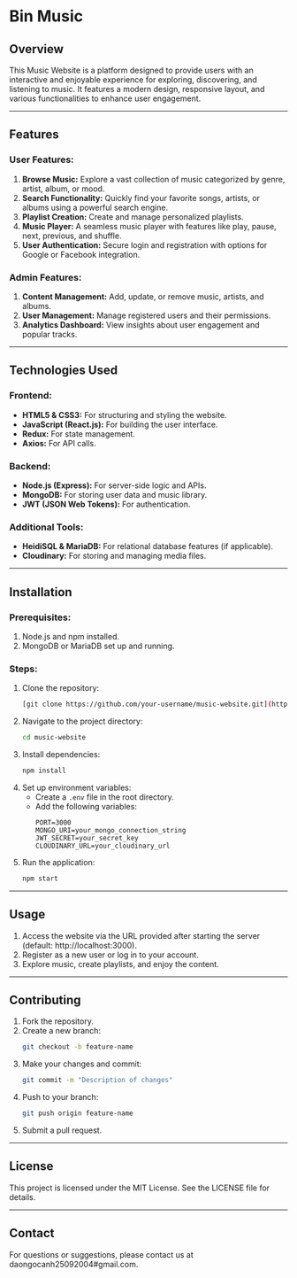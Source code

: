 # Bin Music

## Overview

This Music Website is a platform designed to provide users with an interactive and enjoyable experience for exploring, discovering, and listening to music. It features a modern design, responsive layout, and various functionalities to enhance user engagement.

---

## Features

### User Features:

1. **Browse Music:** Explore a vast collection of music categorized by genre, artist, album, or mood.
2. **Search Functionality:** Quickly find your favorite songs, artists, or albums using a powerful search engine.
3. **Playlist Creation:** Create and manage personalized playlists.
4. **Music Player:** A seamless music player with features like play, pause, next, previous, and shuffle.
5. **User Authentication:** Secure login and registration with options for Google or Facebook integration.

### Admin Features:

1. **Content Management:** Add, update, or remove music, artists, and albums.
2. **User Management:** Manage registered users and their permissions.
3. **Analytics Dashboard:** View insights about user engagement and popular tracks.

---

## Technologies Used

### Frontend:

- **HTML5 & CSS3:** For structuring and styling the website.
- **JavaScript (React.js):** For building the user interface.
- **Redux:** For state management.
- **Axios:** For API calls.

### Backend:

- **Node.js (Express):** For server-side logic and APIs.
- **MongoDB:** For storing user data and music library.
- **JWT (JSON Web Tokens):** For authentication.

### Additional Tools:

- **HeidiSQL & MariaDB:** For relational database features (if applicable).
- **Cloudinary:** For storing and managing media files.

---

## Installation

### Prerequisites:

1. Node.js and npm installed.
2. MongoDB or MariaDB set up and running.

### Steps:

1. Clone the repository:
   ```bash
   [git clone https://github.com/your-username/music-website.git](https://github.com/DaoNgocAnh25092004/Bin_Music-FE.git)
   ```
2. Navigate to the project directory:
   ```bash
   cd music-website
   ```
3. Install dependencies:
   ```bash
   npm install
   ```
4. Set up environment variables:
   - Create a `.env` file in the root directory.
   - Add the following variables:
     ```env
     PORT=3000
     MONGO_URI=your_mongo_connection_string
     JWT_SECRET=your_secret_key
     CLOUDINARY_URL=your_cloudinary_url
     ```
5. Run the application:
   ```bash
   npm start
   ```

---

## Usage

1. Access the website via the URL provided after starting the server (default: http://localhost:3000).
2. Register as a new user or log in to your account.
3. Explore music, create playlists, and enjoy the content.

---

## Contributing

1. Fork the repository.
2. Create a new branch:
   ```bash
   git checkout -b feature-name
   ```
3. Make your changes and commit:
   ```bash
   git commit -m "Description of changes"
   ```
4. Push to your branch:
   ```bash
   git push origin feature-name
   ```
5. Submit a pull request.

---

## License

This project is licensed under the MIT License. See the LICENSE file for details.

---

## Contact

For questions or suggestions, please contact us at daongocanh25092004#gmail.com.

